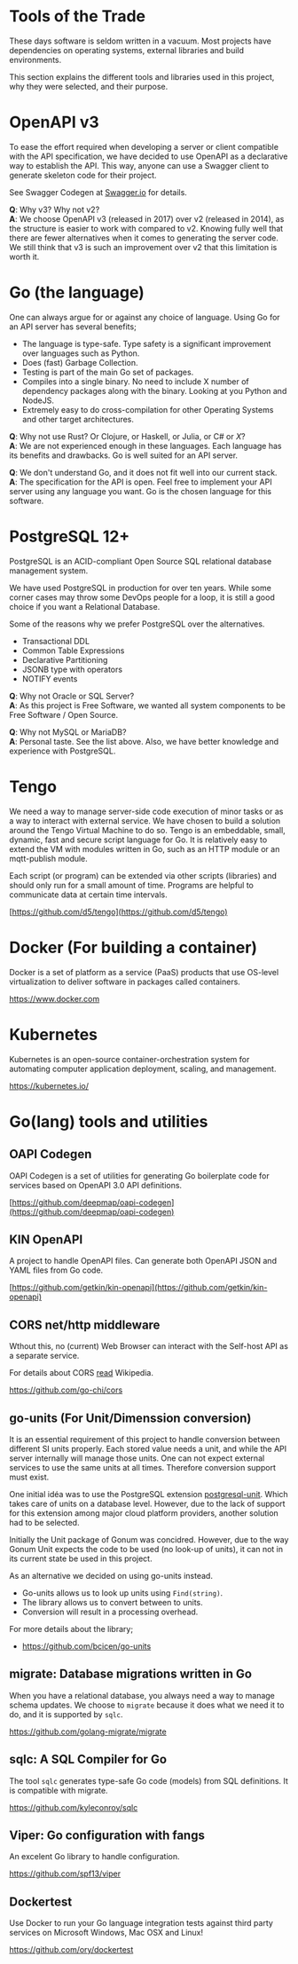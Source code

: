 # Tools of the Trade

These days software is seldom written in a vacuum. Most projects have dependencies on operating systems, external libraries and build environments.

This section explains the different tools and libraries used in this project, why they were selected, and their purpose.


# OpenAPI v3

To ease the effort required when developing a server or client compatible with the API specification, we have decided to use OpenAPI as a declarative way to establish the API. This way, anyone can use a Swagger client to generate skeleton code for their project.

See Swagger Codegen at [Swagger.io](https://swagger.io/tools/swagger-codegen/) for details.

**Q**: Why v3? Why not v2?  
**A**: We choose OpenAPI v3 (released in 2017) over v2 (released in 2014), as the structure is easier to work with compared to v2. Knowing fully well that there are fewer alternatives when it comes to generating the server code. We still think that v3 is such an improvement over v2 that this limitation is worth it.


# Go (the language)

One can always argue for or against any choice of language. Using Go for an API server has several benefits;

- The language is type-safe. Type safety is a significant improvement over languages such as Python.
- Does (fast) Garbage Collection.
- Testing is part of the main Go set of packages.
- Compiles into a single binary. No need to include X number of dependency packages along with the binary. Looking at you Python and NodeJS.
- Extremely easy to do cross-compilation for other Operating Systems and other target architectures.

**Q**: Why not use Rust? Or Clojure, or Haskell, or Julia, or C# or *X*?  
**A**: We are not experienced enough in these languages. Each language has its benefits and drawbacks. Go is well suited for an API server.

**Q**: We don't understand Go, and it does not fit well into our current stack.  
**A**: The specification for the API is open. Feel free to implement your API server using any language you want. Go is the chosen language for this software.


# PostgreSQL 12+

PostgreSQL is an ACID-compliant Open Source SQL relational database management system.

We have used PostgreSQL in production for over ten years. While some corner cases may throw some DevOps people for a loop, it is still a good choice if you want a Relational Database.

Some of the reasons why we prefer PostgreSQL over the alternatives.

- Transactional DDL
- Common Table Expressions
- Declarative Partitioning
- JSONB type with operators
- NOTIFY events

**Q**: Why not Oracle or SQL Server?  
**A**: As this project is Free Software, we wanted all system components to be Free Software / Open Source.

**Q**: Why not MySQL or MariaDB?  
**A**: Personal taste. See the list above. Also, we have better knowledge and experience with PostgreSQL.


# Tengo

We need a way to manage server-side code execution of minor tasks or as a way to interact with external service. We have chosen to build a solution around the Tengo Virtual Machine to do so. Tengo is an embeddable, small, dynamic, fast and secure script language for Go. It is relatively easy to extend the VM with modules written in Go, such as an HTTP module or an mqtt-publish module.

Each script (or program) can be extended via other scripts (libraries) and should only run for a small amount of time. Programs are helpful to communicate data at certain time intervals.

[https://github.com/d5/tengo](https://github.com/d5/tengo)


# Docker (For building a container)

Docker is a set of platform as a service (PaaS) products that use OS-level virtualization to deliver software in packages called containers.

https://www.docker.com


# Kubernetes

Kubernetes is an open-source container-orchestration system for automating computer application deployment, scaling, and management.

https://kubernetes.io/


# Go(lang) tools and utilities

## OAPI Codegen

OAPI Codegen is a set of utilities for generating Go boilerplate code for services based on OpenAPI 3.0 API definitions.

[https://github.com/deepmap/oapi-codegen](https://github.com/deepmap/oapi-codegen)

## KIN OpenAPI

A project to handle OpenAPI files. Can generate both OpenAPI JSON and YAML files from Go code.

[https://github.com/getkin/kin-openapi](https://github.com/getkin/kin-openapi)

## CORS net/http middleware

Wthout this, no (current) Web Browser can interact with the Self-host API as a separate service.

For details about CORS [read](https://en.wikipedia.org/wiki/Cross-origin_resource_sharing) Wikipedia.

https://github.com/go-chi/cors

## go-units (For Unit/Dimenssion conversion)

It is an essential requirement of this project to handle conversion between different SI units properly. Each stored value needs a unit, and while the API server internally will manage those units. One can not expect external services to use the same units at all times. Therefore conversion support must exist.

One initial idéa was to use the PostgreSQL extension [postgresql-unit](https://github.com/df7cb/postgresql-unit). Which takes care of units on a database level. However, due to the lack of support for this extension among major cloud platform providers, another solution had to be selected.

Initially the Unit package of Gonum was concidred. However, due to the way Gonum Unit expects the code to be used (no look-up of units), it can not in its current state be used in this project.

As an alternative we decided on using go-units instead.

- Go-units allows us to look up units using `Find(string)`.
- The library allows us to convert between to units.
- Conversion will result in a processing overhead.

For more details about the library;

- https://github.com/bcicen/go-units

## migrate: Database migrations written in Go

When you have a relational database, you always need a way to manage schema updates. We choose to `migrate` because it does what we need it to do, and it is supported by `sqlc`.

https://github.com/golang-migrate/migrate

## sqlc: A SQL Compiler for Go

The tool `sqlc` generates type-safe Go code (models) from SQL definitions. It is compatible with migrate.

https://github.com/kyleconroy/sqlc

## Viper: Go configuration with fangs

An excelent Go library to handle configuration.

https://github.com/spf13/viper

## Dockertest

Use Docker to run your Go language integration tests against third party services on Microsoft Windows, Mac OSX and Linux!

https://github.com/ory/dockertest